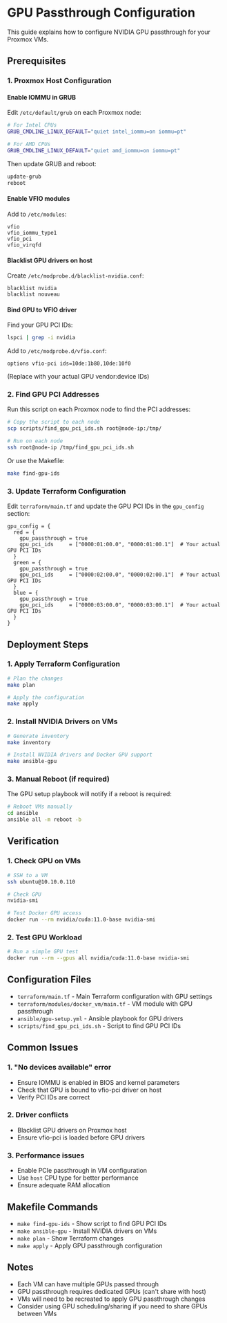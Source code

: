 # GPU Passthrough Configuration

This guide explains how to configure NVIDIA GPU passthrough for your Proxmox VMs.

## Prerequisites

### 1. Proxmox Host Configuration

#### Enable IOMMU in GRUB
Edit `/etc/default/grub` on each Proxmox node:

```bash
# For Intel CPUs
GRUB_CMDLINE_LINUX_DEFAULT="quiet intel_iommu=on iommu=pt"

# For AMD CPUs  
GRUB_CMDLINE_LINUX_DEFAULT="quiet amd_iommu=on iommu=pt"
```

Then update GRUB and reboot:
```bash
update-grub
reboot
```

#### Enable VFIO modules
Add to `/etc/modules`:
```
vfio
vfio_iommu_type1
vfio_pci
vfio_virqfd
```

#### Blacklist GPU drivers on host
Create `/etc/modprobe.d/blacklist-nvidia.conf`:
```
blacklist nvidia
blacklist nouveau
```

#### Bind GPU to VFIO driver
Find your GPU PCI IDs:
```bash
lspci | grep -i nvidia
```

Add to `/etc/modprobe.d/vfio.conf`:
```
options vfio-pci ids=10de:1b80,10de:10f0
```
(Replace with your actual GPU vendor:device IDs)

### 2. Find GPU PCI Addresses

Run this script on each Proxmox node to find the PCI addresses:

```bash
# Copy the script to each node
scp scripts/find_gpu_pci_ids.sh root@node-ip:/tmp/

# Run on each node
ssh root@node-ip /tmp/find_gpu_pci_ids.sh
```

Or use the Makefile:
```bash
make find-gpu-ids
```

### 3. Update Terraform Configuration

Edit `terraform/main.tf` and update the GPU PCI IDs in the `gpu_config` section:

```hcl
gpu_config = {
  red = {
    gpu_passthrough = true
    gpu_pci_ids     = ["0000:01:00.0", "0000:01:00.1"]  # Your actual GPU PCI IDs
  }
  green = {
    gpu_passthrough = true
    gpu_pci_ids     = ["0000:02:00.0", "0000:02:00.1"]  # Your actual GPU PCI IDs
  }
  blue = {
    gpu_passthrough = true
    gpu_pci_ids     = ["0000:03:00.0", "0000:03:00.1"]  # Your actual GPU PCI IDs
  }
}
```

## Deployment Steps

### 1. Apply Terraform Configuration

```bash
# Plan the changes
make plan

# Apply the configuration
make apply
```

### 2. Install NVIDIA Drivers on VMs

```bash
# Generate inventory
make inventory

# Install NVIDIA drivers and Docker GPU support
make ansible-gpu
```

### 3. Manual Reboot (if required)

The GPU setup playbook will notify if a reboot is required:

```bash
# Reboot VMs manually
cd ansible
ansible all -m reboot -b
```

## Verification

### 1. Check GPU on VMs

```bash
# SSH to a VM
ssh ubuntu@10.10.0.110

# Check GPU
nvidia-smi

# Test Docker GPU access
docker run --rm nvidia/cuda:11.0-base nvidia-smi
```

### 2. Test GPU Workload

```bash
# Run a simple GPU test
docker run --rm --gpus all nvidia/cuda:11.0-base nvidia-smi
```

## Configuration Files

- `terraform/main.tf` - Main Terraform configuration with GPU settings
- `terraform/modules/docker_vm/main.tf` - VM module with GPU passthrough
- `ansible/gpu-setup.yml` - Ansible playbook for GPU drivers
- `scripts/find_gpu_pci_ids.sh` - Script to find GPU PCI IDs

## Common Issues

### 1. "No devices available" error
- Ensure IOMMU is enabled in BIOS and kernel parameters
- Check that GPU is bound to vfio-pci driver on host
- Verify PCI IDs are correct

### 2. Driver conflicts
- Blacklist GPU drivers on Proxmox host
- Ensure vfio-pci is loaded before GPU drivers

### 3. Performance issues
- Enable PCIe passthrough in VM configuration
- Use `host` CPU type for better performance
- Ensure adequate RAM allocation

## Makefile Commands

- `make find-gpu-ids` - Show script to find GPU PCI IDs
- `make ansible-gpu` - Install NVIDIA drivers on VMs
- `make plan` - Show Terraform changes
- `make apply` - Apply GPU passthrough configuration

## Notes

- Each VM can have multiple GPUs passed through
- GPU passthrough requires dedicated GPUs (can't share with host)
- VMs will need to be recreated to apply GPU passthrough changes
- Consider using GPU scheduling/sharing if you need to share GPUs between VMs
